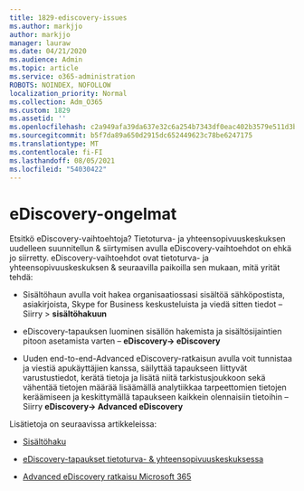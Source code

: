 ```yaml
---
title: 1829-ediscovery-issues
ms.author: markjjo
author: markjjo
manager: lauraw
ms.date: 04/21/2020
ms.audience: Admin
ms.topic: article
ms.service: o365-administration
ROBOTS: NOINDEX, NOFOLLOW
localization_priority: Normal
ms.collection: Adm_O365
ms.custom: 1829
ms.assetid: ''
ms.openlocfilehash: c2a949afa39da637e32c6a254b7343df0eac402b3579e511d3b41e13b2b00bf7
ms.sourcegitcommit: b5f7da89a650d2915dc652449623c78be6247175
ms.translationtype: MT
ms.contentlocale: fi-FI
ms.lasthandoff: 08/05/2021
ms.locfileid: "54030422"
---
```

# <a name="ediscovery-issues"></a>eDiscovery-ongelmat

Etsitkö eDiscovery-vaihtoehtoja? Tietoturva- ja yhteensopivuuskeskuksen uudelleen suunnitellun & siirtymisen avulla eDiscovery-vaihtoehdot on ehkä jo siirretty.  eDiscovery-vaihtoehdot ovat tietoturva- ja yhteensopivuuskeskuksen & seuraavilla paikoilla sen mukaan, mitä yrität tehdä:

- Sisältöhaun avulla voit hakea organisaatiossasi sisältöä sähköpostista, asiakirjoista, Skype for Business keskusteluista ja viedä sitten tiedot – Siirry > **sisältöhakuun**

- eDiscovery-tapauksen luominen sisällön hakemista ja sisältösijaintien pitoon asetamista varten – **eDiscovery-> eDiscovery**

- Uuden end-to-end-Advanced eDiscovery-ratkaisun avulla voit tunnistaa ja viestiä apukäyttäjien kanssa, säilyttää tapaukseen liittyvät varustustiedot, kerätä tietoja ja lisätä niitä tarkistusjoukkoon sekä vähentää tietojen määrää lisäämällä analytiikkaa tarpeettomien tietojen keräämiseen ja keskittymällä tapaukseen kaikkein olennaisiin tietoihin – Siirry **eDiscovery-> Advanced eDiscovery**

Lisätietoja on seuraavissa artikkeleissa:

- [Sisältöhaku](https://docs.microsoft.com/microsoft-365/compliance/content-search)

- [eDiscovery-tapaukset tietoturva- & yhteensopivuuskeskuksessa](https://docs.microsoft.com/microsoft-365/compliance/ediscovery-cases)

- [Advanced eDiscovery ratkaisu Microsoft 365](https://docs.microsoft.com/microsoft-365/compliance/overview-ediscovery-20)
